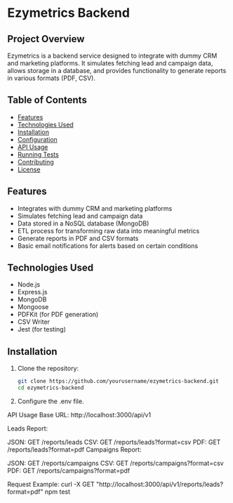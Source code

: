 # Ezymetrics Backend

## Project Overview

Ezymetrics is a backend service designed to integrate with dummy CRM and marketing platforms. It simulates fetching lead and campaign data, allows storage in a database, and provides functionality to generate reports in various formats (PDF, CSV).

## Table of Contents

- [Features](#features)
- [Technologies Used](#technologies-used)
- [Installation](#installation)
- [Configuration](#configuration)
- [API Usage](#api-usage)
- [Running Tests](#running-tests)
- [Contributing](#contributing)
- [License](#license)

## Features

- Integrates with dummy CRM and marketing platforms
- Simulates fetching lead and campaign data
- Data stored in a NoSQL database (MongoDB)
- ETL process for transforming raw data into meaningful metrics
- Generate reports in PDF and CSV formats
- Basic email notifications for alerts based on certain conditions

## Technologies Used

- Node.js
- Express.js
- MongoDB
- Mongoose
- PDFKit (for PDF generation)
- CSV Writer
- Jest (for testing)

## Installation

1. Clone the repository:

   ```bash
   git clone https://github.com/yourusername/ezymetrics-backend.git
   cd ezymetrics-backend

   ```

2. Configure the .env file.

API Usage
Base URL: http://localhost:3000/api/v1

Leads Report:

JSON: GET /reports/leads
CSV: GET /reports/leads?format=csv
PDF: GET /reports/leads?format=pdf
Campaigns Report:

JSON: GET /reports/campaigns
CSV: GET /reports/campaigns?format=csv
PDF: GET /reports/campaigns?format=pdf

Request Example:
curl -X GET "http://localhost:3000/api/v1/reports/leads?format=pdf"
npm test
